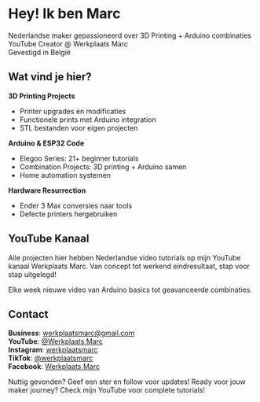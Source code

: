 # Hey! Ik ben Marc

Nederlandse maker gepassioneerd over 3D Printing + Arduino combinaties  
YouTube Creator @ Werkplaats Marc  
Gevestigd in België  

## Wat vind je hier?

**3D Printing Projects**
- Printer upgrades en modificaties
- Functionele prints met Arduino integration
- STL bestanden voor eigen projecten

**Arduino & ESP32 Code**
- Elegoo Series: 21+ beginner tutorials
- Combination Projects: 3D printing + Arduino samen
- Home automation systemen

**Hardware Resurrection**
- Ender 3 Max conversies naar tools
- Defecte printers hergebruiken

## YouTube Kanaal

Alle projecten hier hebben Nederlandse video tutorials op mijn YouTube kanaal Werkplaats Marc.
Van concept tot werkend eindresultaat, stap voor stap uitgelegd!

Elke week nieuwe video van Arduino basics tot geavanceerde combinaties.

## Contact

**Business**: werkplaatsmarc@gmail.com  
**YouTube**: [@Werkplaats Marc](https://www.youtube.com/@werkplaatsmarc)  
**Instagram**: [werkplaatsmarc](https://www.instagram.com/werkplaatsmarc)  
**TikTok**: [@werkplaatsmarc](https://www.tiktok.com/@werkplaatsmarc)  
**Facebook**: [Werkplaats Marc](https://www.facebook.com/werkplaatsmarc)  

Nuttig gevonden? Geef een ster en follow voor updates!
Ready voor jouw maker journey? Check mijn YouTube voor complete tutorials!
